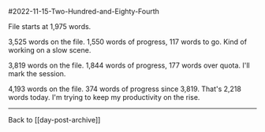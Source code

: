 #2022-11-15-Two-Hundred-and-Eighty-Fourth

File starts at 1,975 words.

3,525 words on the file.  1,550 words of progress, 117 words to go.  Kind of working on a slow scene.

3,819 words on the file.  1,844 words of progress, 177 words over quota.  I'll mark the session.

4,193 words on the file.  374 words of progress since 3,819.  That's 2,218 words today.  I'm trying to keep my productivity on the rise.

---
Back to [[day-post-archive]]
